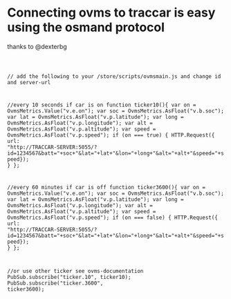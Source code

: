 Connecting ovms to traccar is easy using the osmand protocol
====

thanks to @dexterbg

<code>
 
  // add the following to your /store/scripts/ovmsmain.js and change id and server-url


//every 10 seconds if car is on
function ticker10(){
var on = OvmsMetrics.Value("v.e.on");
var soc = OvmsMetrics.AsFloat("v.b.soc");
var lat = OvmsMetrics.AsFloat("v.p.latitude");
var long = OvmsMetrics.AsFloat("v.p.longitude");
var alt = OvmsMetrics.AsFloat("v.p.altitude");
var speed = OvmsMetrics.AsFloat("v.p.speed");
if (on === true) {
HTTP.Request({ url: "http://TRACCAR-SERVER:5055/?id=1234567&batt="+soc+"&lat="+lat+"&lon="+long+"&alt="+alt+"&speed="+speed});
} 
};


//every 60 minutes if car is off
function ticker3600(){
var on = OvmsMetrics.Value("v.e.on");
var soc = OvmsMetrics.AsFloat("v.b.soc");
var lat = OvmsMetrics.AsFloat("v.p.latitude");
var long = OvmsMetrics.AsFloat("v.p.longitude");
var alt = OvmsMetrics.AsFloat("v.p.altitude");
var speed = OvmsMetrics.AsFloat("v.p.speed");
if (on === false) {
HTTP.Request({ url: "http://TRACCAR-SERVER:5055/?id=1234567&batt="+soc+"&lat="+lat+"&lon="+long+"&alt="+alt+"&speed="+speed});
} 
};

//or use other ticker see ovms-documentation
PubSub.subscribe("ticker.10", ticker10);
PubSub.subscribe("ticker.3600", ticker3600);
</code>
